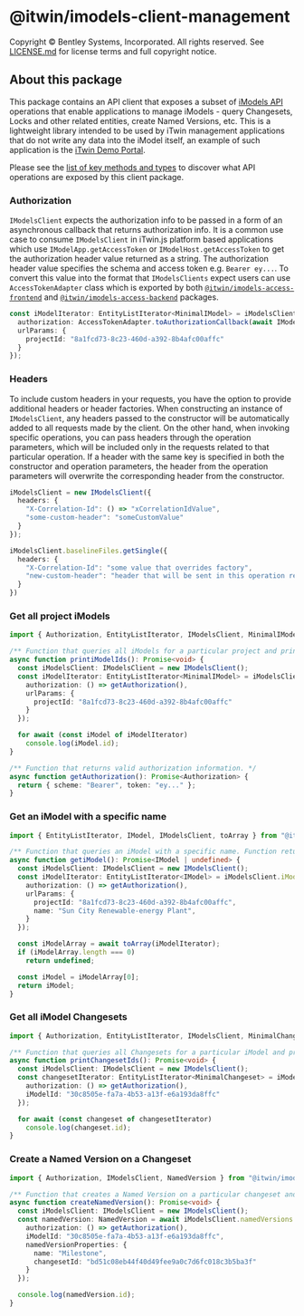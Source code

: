 # @itwin/imodels-client-management

Copyright © Bentley Systems, Incorporated. All rights reserved. See [LICENSE.md](./LICENSE.md) for license terms and full copyright notice.

## About this package

This package contains an API client that exposes a subset of [iModels API](https://developer.bentley.com/apis/imodels/) operations that enable applications to manage iModels - query Changesets, Locks and other related entities, create Named Versions, etc. This is a lightweight library intended to be used by iTwin management applications that do not write any data into the iModel itself, an example of such application is the [iTwin Demo Portal](https://itwindemo.bentley.com/).

Please see the [list of key methods and types](../../docs/IModelsClientManagement.md) to discover what API operations are exposed by this client package.

### Authorization

`IModelsClient` expects the authorization info to be passed in a form of an asynchronous callback that returns authorization info. It is a common use case to consume `IModelsClient` in iTwin.js platform based applications which use `IModelApp.getAccessToken` or `IModelHost.getAccessToken` to get the authorization header value returned as a string. The authorization header value specifies the schema and access token e.g. `Bearer ey...`. To convert this value into the format that `IModelsClients` expect users can use `AccessTokenAdapter` class which is exported by both [`@itwin/imodels-access-frontend`](../../itwin-platform-access/imodels-access-frontend/src/interface-adapters/AccessTokenAdapter.ts) and [`@itwin/imodels-access-backend`](../../itwin-platform-access/imodels-access-backend/src/interface-adapters/AccessTokenAdapter.ts) packages.
```typescript
const iModelIterator: EntityListIterator<MinimalIModel> = iModelsClient.iModels.getMinimalList({
  authorization: AccessTokenAdapter.toAuthorizationCallback(await IModelApp.getAccessToken()),
  urlParams: {
    projectId: "8a1fcd73-8c23-460d-a392-8b4afc00affc"
  }
});
```

### Headers

To include custom headers in your requests, you have the option to provide additional headers or header factories. When constructing an instance of `IModelsClient`, any headers passed to the constructor will be automatically added to all requests made by the client. On the other hand, when invoking specific operations, you can pass headers through the operation parameters, which will be included only in the requests related to that particular operation. If a header with the same key is specified in both the constructor and operation parameters, the header from the operation parameters will overwrite the corresponding header from the constructor.
```typescript
iModelsClient = new IModelsClient({
  headers: {
    "X-Correlation-Id": () => "xCorrelationIdValue",
    "some-custom-header": "someCustomValue"
  }
});

iModelsClient.baselineFiles.getSingle({
  headers: {
    "X-Correlation-Id": "some value that overrides factory",
    "new-custom-header": "header that will be sent in this operation requests"
  }
})
```

### Get all project iModels
```typescript
import { Authorization, EntityListIterator, IModelsClient, MinimalIModel } from "@itwin/imodels-client-management";

/** Function that queries all iModels for a particular project and prints their ids to the console. */
async function printiModelIds(): Promise<void> {
  const iModelsClient: IModelsClient = new IModelsClient();
  const iModelIterator: EntityListIterator<MinimalIModel> = iModelsClient.iModels.getMinimalList({
    authorization: () => getAuthorization(),
    urlParams: {
      projectId: "8a1fcd73-8c23-460d-a392-8b4afc00affc"
    }
  });

  for await (const iModel of iModelIterator)
    console.log(iModel.id);
}

/** Function that returns valid authorization information. */
async function getAuthorization(): Promise<Authorization> {
  return { scheme: "Bearer", token: "ey..." };
}
```

### Get an iModel with a specific name
```typescript
import { EntityListIterator, IModel, IModelsClient, toArray } from "@itwin/imodels-client-management";

/** Function that queries an iModel with a specific name. Function returns `undefined` if such iModel does not exist. */
async function getiModel(): Promise<IModel | undefined> {
  const iModelsClient: IModelsClient = new IModelsClient();
  const iModelIterator: EntityListIterator<IModel> = iModelsClient.iModels.getRepresentationList({
    authorization: () => getAuthorization(),
    urlParams: {
      projectId: "8a1fcd73-8c23-460d-a392-8b4afc00affc",
      name: "Sun City Renewable-energy Plant",
    }
  });

  const iModelArray = await toArray(iModelIterator);
  if (iModelArray.length === 0)
    return undefined;

  const iModel = iModelArray[0];
  return iModel;
}
```

### Get all iModel Changesets
```typescript
import { Authorization, EntityListIterator, IModelsClient, MinimalChangeset } from "@itwin/imodels-client-management";

/** Function that queries all Changesets for a particular iModel and prints their ids to the console. */
async function printChangesetIds(): Promise<void> {
  const iModelsClient: IModelsClient = new IModelsClient();
  const changesetIterator: EntityListIterator<MinimalChangeset> = iModelsClient.changesets.getMinimalList({
    authorization: () => getAuthorization(),
    iModelId: "30c8505e-fa7a-4b53-a13f-e6a193da8ffc"
  });

  for await (const changeset of changesetIterator)
    console.log(changeset.id);
}
```

### Create a Named Version on a Changeset
```typescript
import { Authorization, IModelsClient, NamedVersion } from "@itwin/imodels-client-management";

/** Function that creates a Named Version on a particular changeset and prints its id to the console. */
async function createNamedVersion(): Promise<void> {
  const iModelsClient: IModelsClient = new IModelsClient();
  const namedVersion: NamedVersion = await iModelsClient.namedVersions.create({
    authorization: () => getAuthorization(),
    iModelId: "30c8505e-fa7a-4b53-a13f-e6a193da8ffc",
    namedVersionProperties: {
      name: "Milestone",
      changesetId: "bd51c08eb44f40d49fee9a0c7d6fc018c3b5ba3f"
    }
  });

  console.log(namedVersion.id);
}
```
